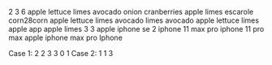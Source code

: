 <!-- Sample Input -->
2
3 6
apple lettuce limes avocado
onion cranberries apple limes
escarole corn28corn apple lettuce limes avocado
limes avocado
apple lettuce
limes
apple
app
apple limes
3 3
apple iphone se 2
iphone 11 max pro
iphone 11 pro max
apple iphone
max pro
Iphone



<!-- Sample Output -->
Case 1:
2
2
3
3
0
1
Case 2:
1
1
3
